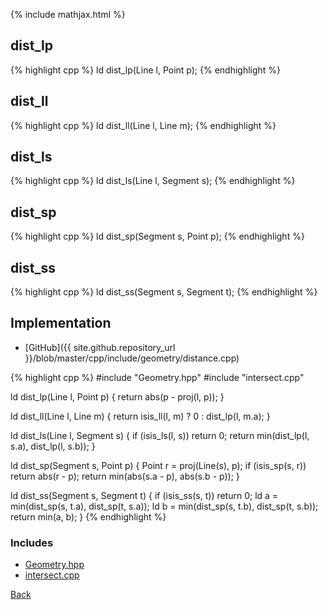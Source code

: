 {% include mathjax.html %}

## dist_lp

{% highlight cpp %}
ld dist_lp(Line l, Point p);
{% endhighlight %}

## dist_ll

{% highlight cpp %}
ld dist_ll(Line l, Line m);
{% endhighlight %}

## dist_ls

{% highlight cpp %}
ld dist_ls(Line l, Segment s);
{% endhighlight %}

## dist_sp

{% highlight cpp %}
ld dist_sp(Segment s, Point p);
{% endhighlight %}

## dist_ss

{% highlight cpp %}
ld dist_ss(Segment s, Segment t);
{% endhighlight %}

## Implementation

- [GitHub]({{ site.github.repository_url }}/blob/master/cpp/include/geometry/distance.cpp)

{% highlight cpp %}
#include "Geometry.hpp"
#include "intersect.cpp"

ld dist_lp(Line l, Point p) { return abs(p - proj(l, p)); }

ld dist_ll(Line l, Line m) { return isis_ll(l, m) ? 0 : dist_lp(l, m.a); }

ld dist_ls(Line l, Segment s) {
  if (isis_ls(l, s)) return 0;
  return min(dist_lp(l, s.a), dist_lp(l, s.b));
}

ld dist_sp(Segment s, Point p) {
  Point r = proj(Line(s), p);
  if (isis_sp(s, r)) return abs(r - p);
  return min(abs(s.a - p), abs(s.b - p));
}

ld dist_ss(Segment s, Segment t) {
  if (isis_ss(s, t)) return 0;
  ld a = min(dist_sp(s, t.a), dist_sp(t, s.a));
  ld b = min(dist_sp(s, t.b), dist_sp(t, s.b));
  return min(a, b);
}
{% endhighlight %}

### Includes

- [Geometry.hpp](Geometry)
- [intersect.cpp](intersect)

[Back](../..)
